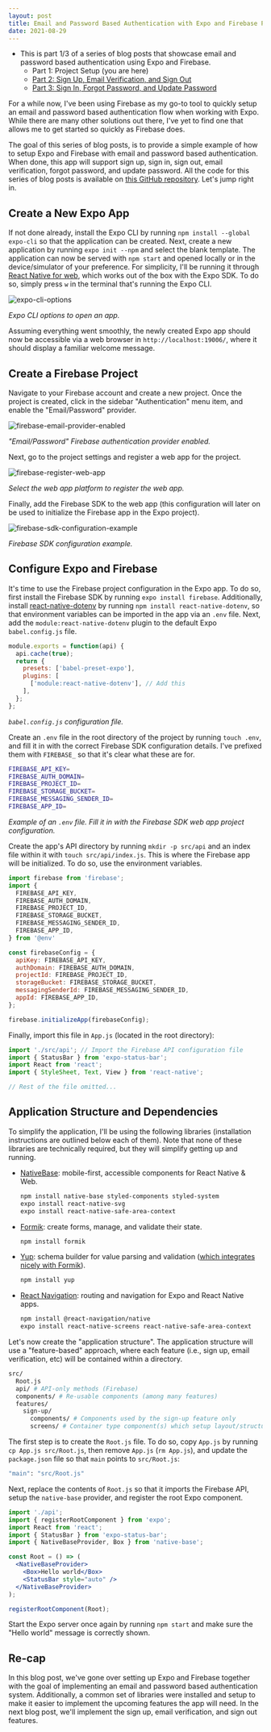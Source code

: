 ```yaml
---
layout: post
title: Email and Password Based Authentication with Expo and Firebase Part 1 - Project Setup
date: 2021-08-29
---
```


- This is part 1/3 of a series of blog posts that showcase email and password based authentication using Expo and Firebase.
    - Part 1: Project Setup (you are here)
    - [Part 2: Sign Up, Email Verification, and Sign Out](https://diegocasmo.github.io/2021-09-10-email-and-password-based-authentication-with-expo-and-firebase-part-2-sign-up-email-verification-and-sign-out/)
    - [Part 3: Sign In, Forgot Password, and Update Password](https://dev.to/diegocasmo/email-and-password-based-authentication-with-expo-and-firebase-part-3-sign-in-forgot-password-and-update-password-2agj)

For a while now, I've been using Firebase as my go-to tool to quickly setup an email and password based authentication flow when working with Expo. While there are many other solutions out there, I've yet to find one that allows me to get started so quickly as Firebase does.

The goal of this series of blog posts, is to provide a simple example of how to setup Expo and Firebase with email and password based authentication. When done, this app will support sign up, sign in, sign out, email verification, forgot password, and update password. All the code for this series of blog posts is available on [this GitHub repository](https://github.com/diegocasmo/expo-firebase-authentication). Let's jump right in.

## Create a New Expo App
If not done already, install the Expo CLI by running `npm install --global expo-cli` so that the application can be created. Next, create a new application by running `expo init --npm` and select the blank template. The application can now be served with `npm start` and opened locally or in the device/simulator of your preference. For simplicity, I'll be running it through [React Native for web](https://docs.expo.dev/workflow/web/),  which works out of the box with the Expo SDK. To do so, simply press `w` in the terminal that's running the Expo CLI.

![expo-cli-options](https://dev-to-uploads.s3.amazonaws.com/uploads/articles/9fnu6s7crdnp05retnl7.png)

*Expo CLI options to open an app.*

Assuming everything went smoothly, the newly created Expo app should now be accessible via a web browser in `http://localhost:19006/`, where it should display a familiar welcome message.

## Create a Firebase Project
Navigate to your Firebase account and create a new project. Once the project is created, click in the sidebar "Authentication" menu item, and enable the "Email/Password" provider.

![firebase-email-provider-enabled](https://dev-to-uploads.s3.amazonaws.com/uploads/articles/p36y8i99ddwb9owo95oc.png)

*"Email/Password" Firebase authentication provider enabled.*

Next, go to the project settings and register a web app for the project.

![firebase-register-web-app](https://dev-to-uploads.s3.amazonaws.com/uploads/articles/vginlcy3dyn87frct3ik.png)

*Select the web app platform to register the web app.*

Finally, add the Firebase SDK to the web app (this configuration will later on be used to initialize the Firebase app in the Expo project).

![firebase-sdk-configuration-example](https://dev-to-uploads.s3.amazonaws.com/uploads/articles/8a26kn36m59q8bk43shp.png)

*Firebase SDK configuration example.*

## Configure Expo and Firebase
It's time to use the Firebase project configuration in the Expo app. To do so, first install the Firebase SDK by running `expo install firebase`. Additionally, install [react-native-dotenv](https://github.com/goatandsheep/react-native-dotenv) by running `npm install react-native-dotenv`, so that environment variables can be imported in the app via an `.env` file. Next, add the `module:react-native-dotenv` plugin to the default Expo `babel.config.js` file.

``` javascript
module.exports = function(api) {
  api.cache(true);
  return {
    presets: ['babel-preset-expo'],
    plugins: [
      ['module:react-native-dotenv'], // Add this
    ],
  };
};
```

*`babel.config.js` configuration file.*

Create an `.env` file in the root directory of the project by running `touch .env`, and fill it in with the correct Firebase SDK configuration details. I've prefixed them with `FIREBASE_` so that it's clear what these are for.

``` bash
FIREBASE_API_KEY=
FIREBASE_AUTH_DOMAIN=
FIREBASE_PROJECT_ID=
FIREBASE_STORAGE_BUCKET=
FIREBASE_MESSAGING_SENDER_ID=
FIREBASE_APP_ID=
```

*Example of an `.env` file. Fill it in with the Firebase SDK web app project configuration.*

Create the app's API directory by running `mkdir -p src/api` and an index file within it with `touch src/api/index.js`. This is where the Firebase app will be initialized. To do so, use the environment variables.

``` jsx
import firebase from 'firebase';
import {
  FIREBASE_API_KEY,
  FIREBASE_AUTH_DOMAIN,
  FIREBASE_PROJECT_ID,
  FIREBASE_STORAGE_BUCKET,
  FIREBASE_MESSAGING_SENDER_ID,
  FIREBASE_APP_ID,
} from '@env'

const firebaseConfig = {
  apiKey: FIREBASE_API_KEY,
  authDomain: FIREBASE_AUTH_DOMAIN,
  projectId: FIREBASE_PROJECT_ID,
  storageBucket: FIREBASE_STORAGE_BUCKET,
  messagingSenderId: FIREBASE_MESSAGING_SENDER_ID,
  appId: FIREBASE_APP_ID,
};

firebase.initializeApp(firebaseConfig);
```

Finally, import this file in `App.js` (located in the root directory):

``` jsx
import './src/api'; // Import the Firebase API configuration file
import { StatusBar } from 'expo-status-bar';
import React from 'react';
import { StyleSheet, Text, View } from 'react-native';

// Rest of the file omitted...
```

## Application Structure and Dependencies
To simplify the application, I'll be using the following libraries (installation instructions are outlined below each of them). Note that none of these libraries are technically required, but they will simplify getting up and running.
- [NativeBase](https://docs.nativebase.io/install-expo): mobile-first, accessible components for React Native & Web.

    ``` bash
    npm install native-base styled-components styled-system
    expo install react-native-svg
    expo install react-native-safe-area-context
    ```

- [Formik](https://formik.org/docs/overview#npm): create forms, manage, and validate their state.

    ``` bash
    npm install formik
    ```

- [Yup](https://github.com/jquense/yup#install):  schema builder for value parsing and validation ([which integrates nicely with Formik](https://formik.org/docs/overview#complementary-packages)).

    ``` bash
    npm install yup
    ```

- [React Navigation](https://reactnavigation.org/docs/getting-started/#installation): routing and navigation for Expo and React Native apps.

    ``` bash
    npm install @react-navigation/native
    expo install react-native-screens react-native-safe-area-context
    ```

Let's now create the "application structure". The application structure will use a "feature-based" approach, where each feature (i.e., sign up, email verification, etc) will be contained within a directory.

``` bash
src/
  Root.js
  api/ # API-only methods (Firebase)
  components/ # Re-usable components (among many features)
  features/
    sign-up/
      components/ # Components used by the sign-up feature only
      screens/ # Container type component(s) which setup layout/structure and higher level logic
```

The first step is to create the `Root.js` file. To do so, copy `App.js` by running `cp App.js src/Root.js`, then remove `App.js` (`rm App.js`), and update the `package.json` file so that `main` points to `src/Root.js`:

``` bash
"main": "src/Root.js"
```

Next, replace the contents of `Root.js` so that it imports the Firebase API, setup the `native-base` provider, and register the root Expo component.

``` jsx
import './api';
import { registerRootComponent } from 'expo';
import React from 'react';
import { StatusBar } from 'expo-status-bar';
import { NativeBaseProvider, Box } from 'native-base';

const Root = () => (
  <NativeBaseProvider>
    <Box>Hello world</Box>
    <StatusBar style="auto" />
  </NativeBaseProvider>
);

registerRootComponent(Root);
```

Start the Expo server once again by running `npm start` and make sure the "Hello world" message is correctly shown.

## Re-cap
In this blog post, we've gone over setting up Expo and Firebase together with the goal of implementing an email and password based authentication system. Additionally, a common set of libraries were installed and setup to make it easier to implement the upcoming features the app will need. In the next blog post, we'll implement the sign up, email verification, and sign out features.
